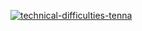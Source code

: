 [![technical-difficulties-tenna](https://github.com/user-attachments/assets/ad63a72c-266b-4b6f-a2fe-e6964b0f1f92)](https://open.spotify.com/track/04Gf5a3nPs7wYW1LqiXaMA?si=828ace18c2cd479a)


